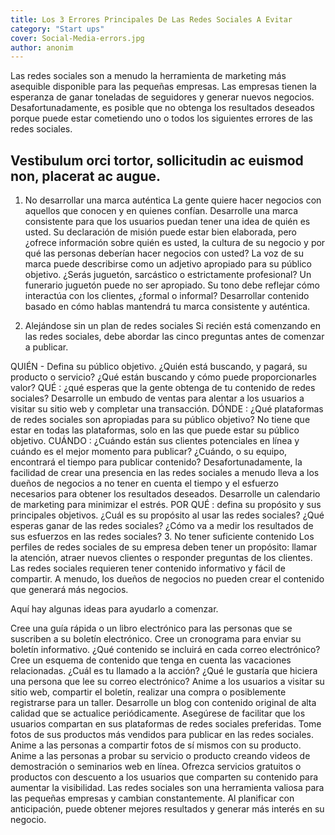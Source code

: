 ```yaml
---
title: Los 3 Errores Principales De Las Redes Sociales A Evitar
category: "Start ups"
cover: Social-Media-errors.jpg
author: anonim
---
```


Las redes sociales son a menudo la herramienta de marketing más asequible disponible para las pequeñas empresas. Las empresas tienen la esperanza de ganar toneladas de seguidores y generar nuevos negocios. Desafortunadamente, es posible que no obtenga los resultados deseados porque puede estar cometiendo uno o todos los siguientes errores de las redes sociales.

## Vestibulum orci tortor, sollicitudin ac euismod non, placerat ac augue.

1. No desarrollar una marca auténtica
La gente quiere hacer negocios con aquellos que conocen y en quienes confían. Desarrolle una marca consistente para que los usuarios puedan tener una idea de quién es usted. Su declaración de misión puede estar bien elaborada, pero ¿ofrece información sobre quién es usted, la cultura de su negocio y por qué las personas deberían hacer negocios con usted? La voz de su marca puede describirse como un adjetivo apropiado para su público objetivo. ¿Serás juguetón, sarcástico o estrictamente profesional? Un funerario juguetón puede no ser apropiado. Su tono debe reflejar cómo interactúa con los clientes, ¿formal o informal? Desarrollar contenido basado en cómo hablas mantendrá tu marca consistente y auténtica.

2. Alejándose sin un plan de redes sociales
Si recién está comenzando en las redes sociales, debe abordar las cinco preguntas antes de comenzar a publicar.

QUIÉN - Defina su público objetivo. ¿Quién está buscando, y pagará, su producto o servicio? ¿Qué están buscando y cómo puede proporcionarles valor?
QUÉ : ¿qué esperas que la gente obtenga de tu contenido de redes sociales? Desarrolle un embudo de ventas para alentar a los usuarios a visitar su sitio web y completar una transacción.
DÓNDE : ¿Qué plataformas de redes sociales son apropiadas para su público objetivo? No tiene que estar en todas las plataformas, solo en las que puede estar su público objetivo.
CUÁNDO : ¿Cuándo están sus clientes potenciales en línea y cuándo es el mejor momento para publicar? ¿Cuándo, o su equipo, encontrará el tiempo para publicar contenido? Desafortunadamente, la facilidad de crear una presencia en las redes sociales a menudo lleva a los dueños de negocios a no tener en cuenta el tiempo y el esfuerzo necesarios para obtener los resultados deseados. Desarrolle un calendario de marketing para minimizar el estrés.
POR QUÉ : defina su propósito y sus principales objetivos. ¿Cuál es su propósito al usar las redes sociales? ¿Qué esperas ganar de las redes sociales? ¿Cómo va a medir los resultados de sus esfuerzos en las redes sociales?
3. No tener suficiente contenido
Los perfiles de redes sociales de su empresa deben tener un propósito: llamar la atención, atraer nuevos clientes o responder preguntas de los clientes. Las redes sociales requieren tener contenido informativo y fácil de compartir. A menudo, los dueños de negocios no pueden crear el contenido que generará más negocios.

Aquí hay algunas ideas para ayudarlo a comenzar.

Cree una guía rápida o un libro electrónico para las personas que se suscriben a su boletín electrónico.
Cree un cronograma para enviar su boletín informativo. ¿Qué contenido se incluirá en cada correo electrónico? Cree un esquema de contenido que tenga en cuenta las vacaciones relacionadas. ¿Cuál es tu llamado a la acción? ¿Qué le gustaría que hiciera una persona que lee su correo electrónico? Anime a los usuarios a visitar su sitio web, compartir el boletín, realizar una compra o posiblemente registrarse para un taller.
Desarrolle un blog con contenido original de alta calidad que se actualice periódicamente. Asegúrese de facilitar que los usuarios compartan en sus plataformas de redes sociales preferidas.
Tome fotos de sus productos más vendidos para publicar en las redes sociales. Anime a las personas a compartir fotos de sí mismos con su producto.
Anime a las personas a probar su servicio o producto creando videos de demostración o seminarios web en línea.
Ofrezca servicios gratuitos o productos con descuento a los usuarios que comparten su contenido para aumentar la visibilidad.
Las redes sociales son una herramienta valiosa para las pequeñas empresas y cambian constantemente. Al planificar con anticipación, puede obtener mejores resultados y generar más interés en su negocio.